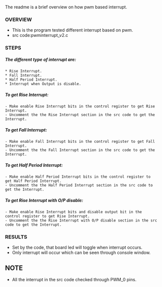 
The readme is a brief overview on how pwm based interrupt.

### OVERVIEW
  * This is the program tested different interrupt based on pwm.
  * src code:pwminterrupt_v2.c

### STEPS
  ##### The different type of interrupt are:
    * Rise Interrupt.
    * Fall Interrupt.
    * Half Period Interrupt.
    * Interrupt when Output is disable.

  ##### To get Rise Interrupt:
    - Make enable Rise Interrupt bits in the control register to get Rise Interrupt.
    - Uncomment the the Rise Interrupt section in the src code to get the Interrupt.

  ##### To get Fall Interrupt:
    - Make enable Fall Interrupt bits in the control register to get Fall Interrupt.
    - Uncomment the the Fall Interrupt section in the src code to get the Interrupt.

  ##### To get Half Period Interrupt:
    - Make enable Half Period Interrupt bits in the control register to get Half Period Interrupt.
    - Uncomment the the Half Period Interrupt section in the src code to get the Interrupt.

  ##### To get Rise Interrupt with O/P disable:  
    - Make enable Rise Interrupt bits and disable output bit in the control register to get Rise Interrupt.
    - Uncomment the the Rise Interrupt with O/P disable section in the src code to get the Interrupt.
    

### RESULTS
  * Set by the code, that board led will toggle when interrupt occurs. 
  * Only interrupt will occur which can be seen through console window.

## NOTE
  - All the interrupt in the src code checked through PWM_0 pins.
